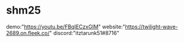 # shm25
demo:"https://youtu.be/FBqIECzxGIM"
website:"https://twilight-wave-2689.on.fleek.co/"
discord:"itztarunk51#8716"

